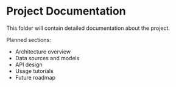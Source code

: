 # Project Documentation

This folder will contain detailed documentation about the project.

Planned sections:
- Architecture overview
- Data sources and models
- API design
- Usage tutorials
- Future roadmap
